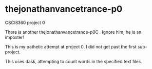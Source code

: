 # thejonathanvancetrance-p0
CSCI8360 project 0

There is another thejonathanvancetrance-p0C . Ignore him, he is an imposter!

This is my pathetic attempt at project 0. I did not get past the first sub-project.

This uses dask, attempting to count words in the specified text files.
